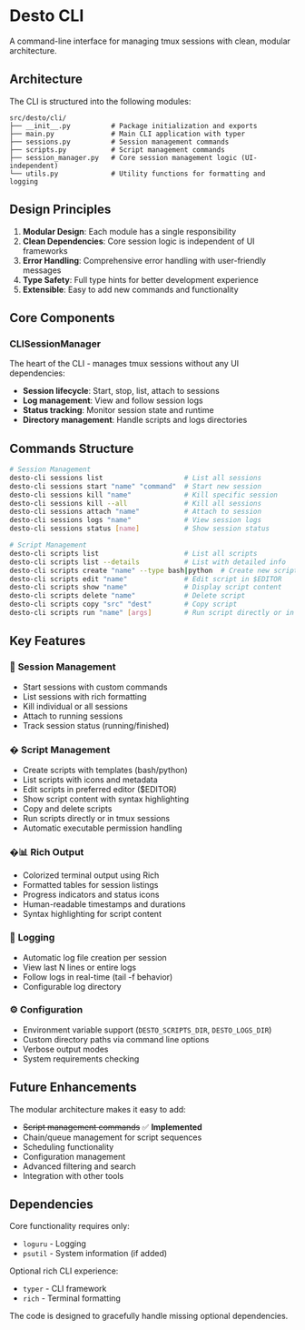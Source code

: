 # Desto CLI

A command-line interface for managing tmux sessions with clean, modular architecture.

## Architecture

The CLI is structured into the following modules:

```
src/desto/cli/
├── __init__.py          # Package initialization and exports
├── main.py              # Main CLI application with typer
├── sessions.py          # Session management commands
├── scripts.py           # Script management commands
├── session_manager.py   # Core session management logic (UI-independent)
└── utils.py             # Utility functions for formatting and logging
```

## Design Principles

1. **Modular Design**: Each module has a single responsibility
2. **Clean Dependencies**: Core session logic is independent of UI frameworks
3. **Error Handling**: Comprehensive error handling with user-friendly messages
4. **Type Safety**: Full type hints for better development experience
5. **Extensible**: Easy to add new commands and functionality

## Core Components

### CLISessionManager

The heart of the CLI - manages tmux sessions without any UI dependencies:

- **Session lifecycle**: Start, stop, list, attach to sessions
- **Log management**: View and follow session logs
- **Status tracking**: Monitor session state and runtime
- **Directory management**: Handle scripts and logs directories

## Commands Structure

```bash
# Session Management
desto-cli sessions list                    # List all sessions
desto-cli sessions start "name" "command"  # Start new session
desto-cli sessions kill "name"             # Kill specific session  
desto-cli sessions kill --all              # Kill all sessions
desto-cli sessions attach "name"           # Attach to session
desto-cli sessions logs "name"             # View session logs
desto-cli sessions status [name]           # Show session status

# Script Management
desto-cli scripts list                     # List all scripts
desto-cli scripts list --details           # List with detailed info
desto-cli scripts create "name" --type bash|python  # Create new script
desto-cli scripts edit "name"              # Edit script in $EDITOR
desto-cli scripts show "name"              # Display script content
desto-cli scripts delete "name"            # Delete script
desto-cli scripts copy "src" "dest"        # Copy script
desto-cli scripts run "name" [args]        # Run script directly or in tmux
```

## Key Features

### 🎯 **Session Management**
- Start sessions with custom commands
- List sessions with rich formatting
- Kill individual or all sessions
- Attach to running sessions
- Track session status (running/finished)

### � **Script Management**
- Create scripts with templates (bash/python)
- List scripts with icons and metadata
- Edit scripts in preferred editor ($EDITOR)
- Show script content with syntax highlighting
- Copy and delete scripts
- Run scripts directly or in tmux sessions
- Automatic executable permission handling

### �📊 **Rich Output**
- Colorized terminal output using Rich
- Formatted tables for session listings
- Progress indicators and status icons
- Human-readable timestamps and durations
- Syntax highlighting for script content

### 📝 **Logging**
- Automatic log file creation per session
- View last N lines or entire logs
- Follow logs in real-time (tail -f behavior)
- Configurable log directory

### ⚙️ **Configuration**
- Environment variable support (`DESTO_SCRIPTS_DIR`, `DESTO_LOGS_DIR`)
- Custom directory paths via command line options
- Verbose output modes
- System requirements checking

## Future Enhancements

The modular architecture makes it easy to add:

- ~~Script management commands~~ ✅ **Implemented**
- Chain/queue management for script sequences
- Scheduling functionality  
- Configuration management
- Advanced filtering and search
- Integration with other tools

## Dependencies

Core functionality requires only:
- `loguru` - Logging
- `psutil` - System information (if added)

Optional rich CLI experience:
- `typer` - CLI framework
- `rich` - Terminal formatting

The code is designed to gracefully handle missing optional dependencies.

